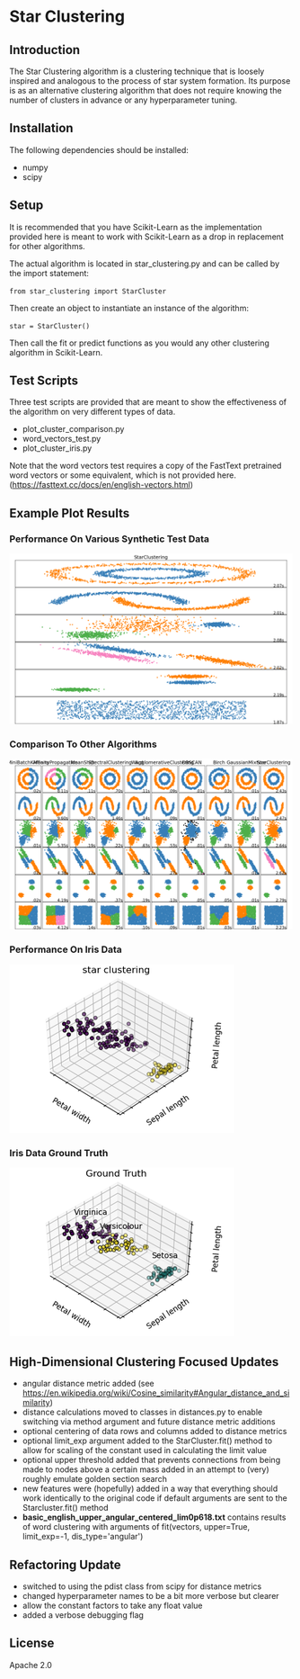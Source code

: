 # Star Clustering

## Introduction

The Star Clustering algorithm is a clustering technique that is loosely inspired and analogous to the process of star system formation.  Its purpose is as an alternative clustering algorithm that does not require knowing the number of clusters in advance or any hyperparameter tuning.

## Installation

The following dependencies should be installed:

* numpy
* scipy

## Setup

It is recommended that you have Scikit-Learn as the implementation provided here is meant to work with Scikit-Learn as a drop in replacement for other algorithms.

The actual algorithm is located in star_clustering.py and can be called by the import statement:

`from star_clustering import StarCluster`

Then create an object to instantiate an instance of the algorithm:

`star = StarCluster()`

Then call the fit or predict functions as you would any other clustering algorithm in Scikit-Learn.

## Test Scripts

Three test scripts are provided that are meant to show the effectiveness of the algorithm on very different types of data.

* plot_cluster_comparison.py
* word_vectors_test.py
* plot_cluster_iris.py

Note that the word vectors test requires a copy of the FastText pretrained word vectors or some equivalent, which is not provided here. (https://fasttext.cc/docs/en/english-vectors.html)

## Example Plot Results

### Performance On Various Synthetic Test Data

![Plot Cluster Comparison - Star Clustering](Figure_StarClustering.png)

### Comparison To Other Algorithms

![Plot Cluster Comparison - Star Clustering](Figure_Plot_Cluster_Comparison.png)

### Performance On Iris Data

![Plot Cluster Iris - Star Clustering](Figure_Iris_Star_Clustering.png)

### Iris Data Ground Truth

![Plot Cluster Iris - Ground Truth](Figure_Iris_Ground_Truth.png)

## High-Dimensional Clustering Focused Updates

* angular distance metric added (see https://en.wikipedia.org/wiki/Cosine_similarity#Angular_distance_and_similarity)
* distance calculations moved to classes in distances.py to enable switching via method argument and future distance metric additions
* optional centering of data rows and columns added to distance metrics
* optional limit_exp argument added to the StarCluster.fit() method to allow for scaling of the constant used in calculating the limit value
* optional upper threshold added that prevents connections from being made to nodes above a certain mass added in an attempt to (very) roughly emulate golden section search
* new features were (hopefully) added in a way that everything should work identically to the original code if default arguments are sent to the Starcluster.fit() method
* **basic_english_upper_angular_centered_lim0p618.txt** contains results of word clustering with arguments of fit(vectors, upper=True, limit_exp=-1, dis_type='angular')

## Refactoring Update

* switched to using the pdist class from scipy for distance metrics
* changed hyperparameter names to be a bit more verbose but clearer
* allow the constant factors to take any float value
* added a verbose debugging flag

## License

Apache 2.0